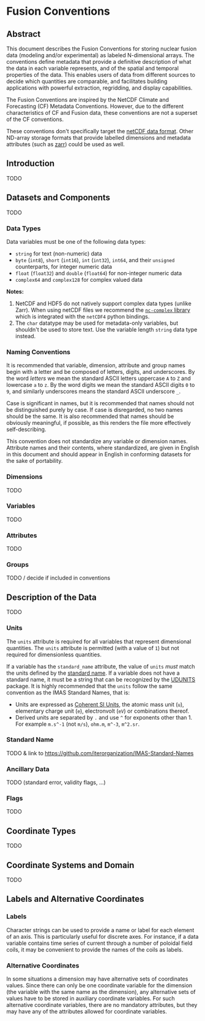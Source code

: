 # Fusion Conventions

## Abstract

This document describes the Fusion Conventions for storing nuclear fusion data
(modeling and/or experimental) as labeled N-dimensional arrays. The conventions
define metadata that provide a definitive description of what the data in each
variable represents, and of the spatial and temporal properties of the data.
This enables users of data from different sources to decide which quantities are
comparable, and facilitates building applications with powerful extraction,
regridding, and display capabilities.

The Fusion Conventions are inspired by the NetCDF Climate and Forecasting (CF)
Metadata Conventions. However, due to the different characteristics of CF and
Fusion data, these conventions are not a superset of the CF conventions.

These conventions don't specifically target the [netCDF data
format](https://www.unidata.ucar.edu/software/netcdf/). Other ND-array storage
formats that provide labelled dimensions and metadata attributes (such as
[zarr](https://zarr.dev/)) could be used as well.

## Introduction

TODO

## Datasets and Components

TODO

### Data Types

Data variables must be one of the following data types:

- `string` for text (non-numeric) data
- `byte` (`int8`), `short` (`int16`), `int` (`int32`), `int64`, and their
  `unsigned` counterparts, for integer numeric data
- `float` (`float32`) and `double` (`float64`) for non-integer numeric data
- `complex64` and `complex128` for complex valued data

**Notes:**

1. NetCDF and HDF5 do not natively support complex data types (unlike Zarr).
   When using netCDF files we recommend the [`nc-complex`
   library](https://nc-complex.readthedocs.io/en/latest/) which is integrated with
   the `netCDF4` python bindings.
2. The `char` datatype may be used for metadata-only variables, but shouldn't be
   used to store text. Use the variable length `string` data type instead.

### Naming Conventions

It is recommended that variable, dimension, attribute and group names begin with
a letter and be composed of letters, digits, and underscores. By the word
_letters_ we mean the standard ASCII letters uppercase `A` to `Z` and lowercase
`a` to `z`. By the word digits we mean the standard ASCII digits `0` to `9`, and
similarly underscores means the standard ASCII underscore `_`.

Case is significant in names, but it is recommended that names should not be
distinguished purely by case. If case is disregarded, no two names should
be the same. It is also recommended that names should be obviously meaningful,
if possible, as this renders the file more effectively self-describing.

This convention does not standardize any variable or dimension names. Attribute
names and their contents, where standardized, are given in English in this
document and should appear in English in conforming datasets for the sake of
portability.

### Dimensions

TODO

### Variables

TODO

### Attributes

TODO

### Groups

TODO / decide if included in conventions

## Description of the Data

TODO

### Units

The `units` attribute is required for all variables that represent dimensional
quantities. The `units` attribute is permitted (with a value of `1`) but not
required for dimensionless quantities.

If a variable has the `standard_name` attribute, the value of `units` _must_
match the units defined by the [standard name](#standard-name). If a variable
does not have a standard name, it must be a string that can be recognized by the
[UDUNITS](https://www.unidata.ucar.edu/software/udunits/) package. It is highly
recommended that the `units` follow the same convention as the IMAS Standard
Names, that is:

- Units are expressed as [Coherent SI
  Units](https://en.wikipedia.org/wiki/International_System_of_Units#Coherent_and_non-coherent_SI_units),
  the atomic mass unit (`u`), elementary charge unit (`e`), electronvolt
  (`eV`) or combinations thereof.
- Derived units are separated by `.` and use `^` for exponents other than 1. For
  example `m.s^-1` (not `m/s`), `ohm.m`, `m^-3`, `m^2.sr`.

### Standard Name

TODO & link to <https://github.com/iterorganization/IMAS-Standard-Names>

### Ancillary Data

TODO (standard error, validity flags, ...)

### Flags

TODO

## Coordinate Types

TODO

## Coordinate Systems and Domain

TODO

## Labels and Alternative Coordinates

### Labels

Character strings can be used to provide a name or label for each element of an
axis. This is particularly useful for discrete axes. For instance, if a data
variable contains time series of current through a number of poloidal field
coils, it may be convenient to provide the names of the coils as labels.

### Alternative Coordinates

In some situations a dimension may have alternative sets of coordinates values.
Since there can only be one coordinate variable for the dimension (the variable
with the same name as the dimension), any alternative sets of values have to be
stored in auxiliary coordinate variables. For such alternative coordinate
variables, there are no mandatory attributes, but they may have any of the
attributes allowed for coordinate variables.
